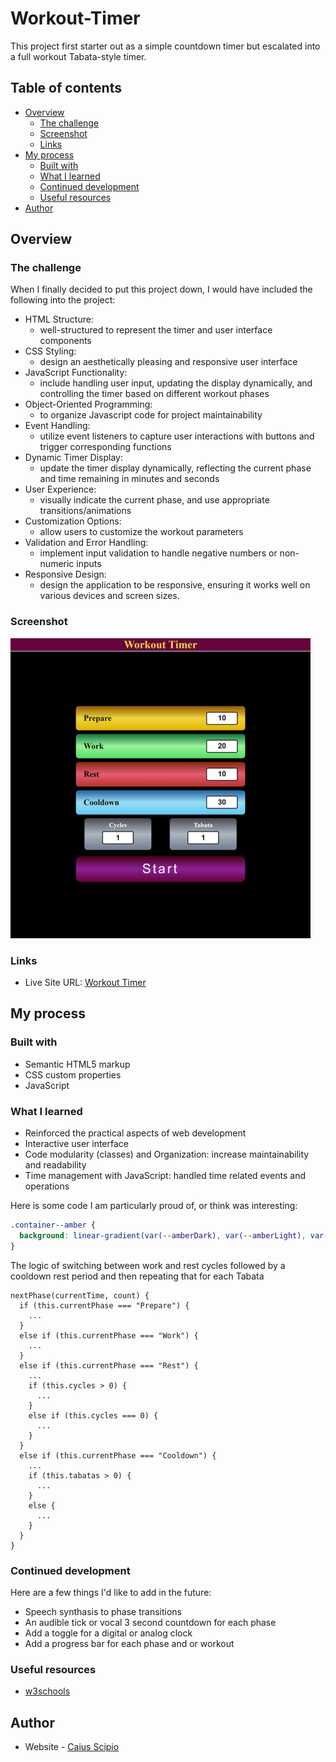 # Workout-Timer
This project first starter out as a simple countdown timer but escalated into a full workout Tabata-style timer.

## Table of contents

- [Overview](#overview)
  - [The challenge](#the-challenge)
  - [Screenshot](#screenshot)
  - [Links](#links)
- [My process](#my-process)
  - [Built with](#built-with)
  - [What I learned](#what-i-learned)
  - [Continued development](#continued-development)
  - [Useful resources](#useful-resources)
- [Author](#author)

## Overview

### The challenge

When I finally decided to put this project down, I would have included the following into the project:
  - HTML Structure: 
    - well-structured to represent the timer and user interface components
  - CSS Styling: 
    - design an aesthetically pleasing and responsive user interface
  - JavaScript Functionality: 
    - include handling user input, updating the display dynamically, and controlling the timer based on different workout phases
  - Object-Oriented Programming: 
    - to organize Javascript code for project maintainability
  - Event Handling: 
    - utilize event listeners to capture user interactions with buttons and trigger corresponding functions
  - Dynamic Timer Display: 
    - update the timer display dynamically, reflecting the current phase and time remaining in minutes and seconds
  - User Experience: 
    - visually indicate the current phase, and use appropriate transitions/animations
  - Customization Options: 
    - allow users to customize the workout parameters
  - Validation and Error Handling: 
    - implement input validation to handle negative numbers or non-numeric inputs
  - Responsive Design: 
    - design the application to be responsive, ensuring it works well on various devices and screen sizes.

### Screenshot

![](./WorkoutTimer-480x480-Thumbnail.png)

### Links

- Live Site URL: [Workout Timer](https://caius-scipio.github.io/WorkoutTimer/)

## My process

### Built with

- Semantic HTML5 markup
- CSS custom properties
- JavaScript

### What I learned

  - Reinforced the practical aspects of web development
  - Interactive user interface
  - Code modularity (classes) and Organization: increase maintainability and readability
  - Time management with JavaScript: handled time related events and operations

Here is some code I am particularly proud of, or think was interesting:

```css
.container--amber {
  background: linear-gradient(var(--amberDark), var(--amberLight), var(--amber));
}
```
The logic of switching between work and rest cycles followed by a cooldown rest period and then repeating that for each Tabata
```JS
nextPhase(currentTime, count) {
  if (this.currentPhase === "Prepare") {
    ...
  }
  else if (this.currentPhase === "Work") {
    ...
  }
  else if (this.currentPhase === "Rest") {
    ...
    if (this.cycles > 0) {
      ...
    }
    else if (this.cycles === 0) {
      ...
    }
  }
  else if (this.currentPhase === "Cooldown") {
    ...
    if (this.tabatas > 0) {
      ...
    }
    else {
      ...
    }
  }
}
```

### Continued development

Here are a few things I'd like to add in the future:
  - Speech synthasis to phase transitions
  - An audible tick or vocal 3 second countdown for each phase
  - Add a toggle for a digital or analog clock
  - Add a progress bar for each phase and or workout

### Useful resources

- [w3schools](https://www.w3schools.com)

## Author

- Website - [Caius Scipio](https://caius-scipio.github.io/Portfolio/)